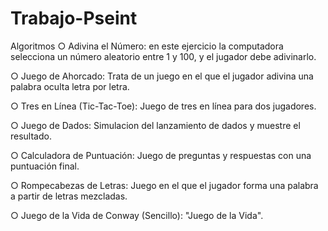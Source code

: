 # Trabajo-Pseint
Algoritmos
○	Adivina el Número: en este ejercicio la computadora selecciona un número aleatorio entre 1 y 100, y el jugador debe adivinarlo.

○	Juego de Ahorcado: Trata de un juego en el que el jugador adivina una palabra oculta letra por letra.

○	Tres en Línea (Tic-Tac-Toe): Juego de tres en línea para dos jugadores.

○	Juego de Dados: Simulacion del lanzamiento de dados y muestre el resultado.

○	Calculadora de Puntuación: Juego de preguntas y respuestas con una puntuación final.

○	Rompecabezas de Letras: Juego en el que el jugador forma una palabra a partir de letras mezcladas.

○	Juego de la Vida de Conway (Sencillo): "Juego de la Vida".
